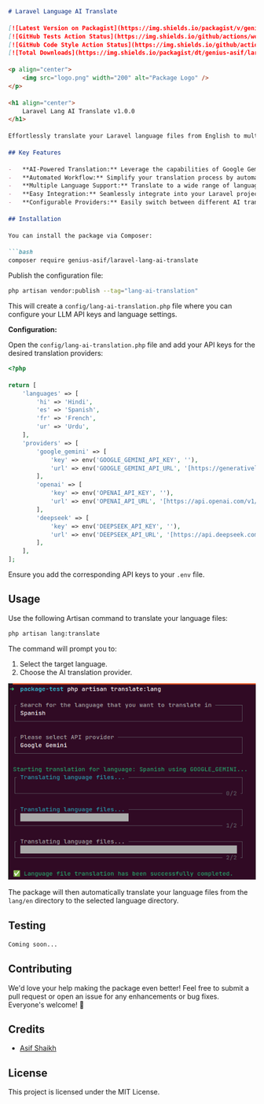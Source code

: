 ```markdown
# Laravel Language AI Translate

[![Latest Version on Packagist](https://img.shields.io/packagist/v/genius-asif/laravel-lang-ai-translate.svg?style=flat-square)](https://packagist.org/packages/genius-asif/laravel-lang-ai-translate)
[![GitHub Tests Action Status](https://img.shields.io/github/actions/workflow/status/genius-asif/laravel-lang-ai-translate/run-tests.yml?branch=main&label=tests&style=flat-square)](https://github.com/genius-asif/laravel-lang-ai-translate/actions?query=workflow%3Arun-tests+branch%3Amain)
[![GitHub Code Style Action Status](https://img.shields.io/github/actions/workflow/status/genius-asif/laravel-lang-ai-translate/fix-php-code-style-issues.yml?branch=main&label=code%20style&style=flat-square)](https://github.com/genius-asif/laravel-lang-ai-translate/actions?query=workflow%3A"Fix+PHP+code+style+issues"+branch%3Amain)
[![Total Downloads](https://img.shields.io/packagist/dt/genius-asif/laravel-lang-ai-translate.svg?style=flat-square)](https://packagist.org/packages/genius-asif/laravel-lang-ai-translate)

<p align="center">
    <img src="logo.png" width="200" alt="Package Logo" />
</p>

<h1 align="center">
    Laravel Lang AI Translate v1.0.0
</h1>

Effortlessly translate your Laravel language files from English to multiple languages using powerful AI APIs like Google Gemini, OpenAI, and DeepSeek. Automate your localization workflow and reach a global audience with ease.

## Key Features

-   **AI-Powered Translation:** Leverage the capabilities of Google Gemini, OpenAI, and DeepSeek for accurate and efficient translations.
-   **Automated Workflow:** Simplify your translation process by automating the translation of entire language files.
-   **Multiple Language Support:** Translate to a wide range of languages supported by the integrated AI APIs.
-   **Easy Integration:** Seamlessly integrate into your Laravel project with a simple Artisan command.
-   **Configurable Providers:** Easily switch between different AI translation providers based on your needs and preferences.

## Installation

You can install the package via Composer:

```bash
composer require genius-asif/laravel-lang-ai-translate
```

Publish the configuration file:

```bash
php artisan vendor:publish --tag="lang-ai-translation"
```

This will create a `config/lang-ai-translation.php` file where you can configure your LLM API keys and language settings.

**Configuration:**

Open the `config/lang-ai-translation.php` file and add your API keys for the desired translation providers:

```php
<?php

return [
    'languages' => [
        'hi' => 'Hindi',
        'es' => 'Spanish',
        'fr' => 'French',
        'ur' => 'Urdu',
    ],
    'providers' => [
        'google_gemini' => [
            'key' => env('GOOGLE_GEMINI_API_KEY', ''),
            'url' => env('GOOGLE_GEMINI_API_URL', '[https://generativelanguage.googleapis.com/v1beta/models/gemini-2.0-flash:generateContent?key=](https://www.google.com/search?q=https://generativelanguage.googleapis.com/v1beta/models/gemini-2.0-flash:generateContent%3Fkey%3D)' . env('GOOGLE_GEMINI_API_KEY')),
        ],
        'openai' => [
            'key' => env('OPENAI_API_KEY', ''),
            'url' => env('OPENAI_API_URL', '[https://api.openai.com/v1/chat/completions](https://api.openai.com/v1/chat/completions)'),
        ],
        'deepseek' => [
            'key' => env('DEEPSEEK_API_KEY', ''),
            'url' => env('DEEPSEEK_API_URL', '[https://api.deepseek.com/chat/completions](https://api.deepseek.com/chat/completions)'),
        ],
    ],
];
```

Ensure you add the corresponding API keys to your `.env` file.

## Usage

Use the following Artisan command to translate your language files:

```bash
php artisan lang:translate
```

The command will prompt you to:

1.  Select the target language.
2.  Choose the AI translation provider.


![alt text](image.png)

The package will then automatically translate your language files from the `lang/en` directory to the selected language directory.

## Testing

```bash
Coming soon...
```

## Contributing

We'd love your help making the package even better! Feel free to submit a pull request or open an issue for any enhancements or bug fixes. Everyone's welcome! 🎉


## Credits

-   [Asif Shaikh](https://github.com/genius-asif)

## License

This project is licensed under the MIT License.